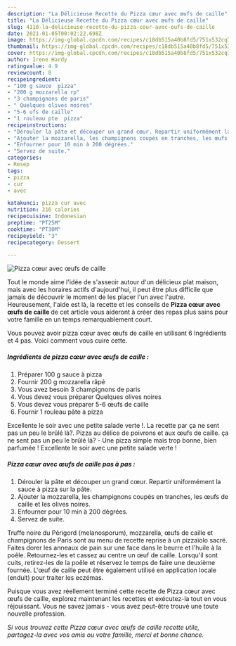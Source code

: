 ```yaml
---
description: "La Délicieuse Recette du Pizza cœur avec œufs de caille"
title: "La Délicieuse Recette du Pizza cœur avec œufs de caille"
slug: 4110-la-delicieuse-recette-du-pizza-cour-avec-oufs-de-caille
date: 2021-01-05T00:02:22.698Z
image: https://img-global.cpcdn.com/recipes/c18db515a40b8fd5/751x532cq70/pizza-coeur-avec-oeufs-de-caille-photo-principale-de-la-recette.jpg
thumbnail: https://img-global.cpcdn.com/recipes/c18db515a40b8fd5/751x532cq70/pizza-coeur-avec-oeufs-de-caille-photo-principale-de-la-recette.jpg
cover: https://img-global.cpcdn.com/recipes/c18db515a40b8fd5/751x532cq70/pizza-coeur-avec-oeufs-de-caille-photo-principale-de-la-recette.jpg
author: Irene Hardy
ratingvalue: 4.9
reviewcount: 8
recipeingredient:
- "100 g sauce  pizza"
- "200 g mozzarella rp"
- "3 champignons de paris"
- " Quelques olives noires"
- "5-6 ufs de caille"
- "1 rouleau pte  pizza"
recipeinstructions:
- "Dérouler la pâte et découper un grand cœur. Repartir uniformément la sauce à pizza sur la pâte."
- "Ajouter la mozzarella, les champignons coupés en tranches, les œufs de caille et les olives noires."
- "Enfourner pour 10 min à 200 dégrées."
- "Servez de suite."
categories:
- Resep
tags:
- pizza
- cur
- avec

katakunci: pizza cur avec 
nutrition: 216 calories
recipecuisine: Indonesian
preptime: "PT25M"
cooktime: "PT30M"
recipeyield: "3"
recipecategory: Dessert

---
```



![Pizza cœur avec œufs de caille](https://img-global.cpcdn.com/recipes/c18db515a40b8fd5/751x532cq70/pizza-coeur-avec-oeufs-de-caille-photo-principale-de-la-recette.jpg)

Tout le monde aime l'idée de s'asseoir autour d'un délicieux plat maison, mais avec les horaires actifs d'aujourd'hui, il peut être plus difficile que jamais de découvrir le moment de les placer l'un avec l'autre. Heureusement, l'aide est là, la recette et les conseils de <strong> Pizza cœur avec œufs de caille </strong> de cet article vous aideront à créer des repas plus sains pour votre famille en un temps remarquablement court.

<!--inarticleads1-->

Vous pouvez avoir pizza cœur avec œufs de caille en utilisant 6 Ingrédients et 4 pas. Voici comment vous cuire cette.

##### Ingrédients de pizza cœur avec œufs de caille :

1. Préparer 100 g sauce à pizza
1. Fournir 200 g mozzarella râpé
1. Vous avez besoin 3 champignons de paris
1. Vous devez vous préparer  Quelques olives noires
1. Vous devez vous préparer 5-6 œufs de caille
1. Fournir 1 rouleau pâte à pizza


Excellente le soir avec une petite salade verte !. La recette par ça ne sent pas un peu le brûlé là?. Pizza au délice de poivrons et aux œufs de caille. ça ne sent pas un peu le brûlé là? - Une pizza simple mais trop bonne, bien parfumée ! Excellente le soir avec une petite salade verte ! 

<!--inarticleads2-->

##### Pizza cœur avec œufs de caille pas à pas :

1. Dérouler la pâte et découper un grand cœur. Repartir uniformément la sauce à pizza sur la pâte.
1. Ajouter la mozzarella, les champignons coupés en tranches, les œufs de caille et les olives noires.
1. Enfourner pour 10 min à 200 dégrées.
1. Servez de suite.


Truffe noire du Périgord (melanosporum), mozzarella, œufs de caille et champignons de Paris sont au menu de recette reprise à un pizzaïolo sacré. Faites dorer les anneaux de pain sur une face dans le beurre et l&#39;huile à la poêle. Retournez-les et cassez au centre un œuf de caille. Lorsqu&#39;il sont cuits, retirez-les de la poêle et réservez le temps de faire une deuxième fournée. L&#39;œuf de caille peut être également utilisé en application locale (enduit) pour traiter les eczémas. 

<!--inarticleads1-->

<p>
Puisque vous avez réellement terminé cette recette de Pizza cœur avec œufs de caille, explorez maintenant les recettes et exécutez-la tout en vous réjouissant. Vous ne savez jamais - vous avez peut-être trouvé une toute nouvelle profession.
</p>

<p>
<i>Si vous trouvez cette Pizza cœur avec œufs de caille recette utile, partagez-la avec vos amis ou votre famille, merci et bonne chance.</i>
</p>
